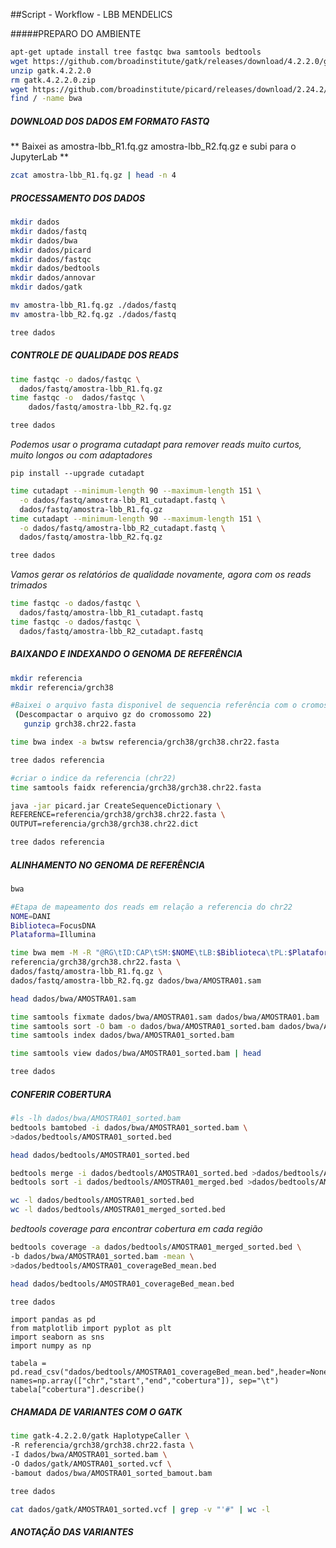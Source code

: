 ##Script - Workflow - LBB MENDELICS

#####PREPARO DO AMBIENTE

```bash
apt-get uptade install tree fastqc bwa samtools bedtools
wget https://github.com/broadinstitute/gatk/releases/download/4.2.2.0/gatk-4.2.2.0.zip
unzip gatk.4.2.2.0
rm gatk.4.2.2.0.zip
wget https://github.com/broadinstitute/picard/releases/download/2.24.2/picard.jar
find / -name bwa
```

##### DOWNLOAD DOS DADOS EM FORMATO FASTQ

** Baixei as amostra-lbb_R1.fq.gz amostra-lbb_R2.fq.gz e subi para o JupyterLab **

```bash
zcat amostra-lbb_R1.fq.gz | head -n 4
```
##### PROCESSAMENTO DOS DADOS

```bash
mkdir dados
mkdir dados/fastq
mkdir dados/bwa
mkdir dados/picard
mkdir dados/fastqc
mkdir dados/bedtools
mkdir dados/annovar
mkdir dados/gatk

mv amostra-lbb_R1.fq.gz ./dados/fastq
mv amostra-lbb_R2.fq.gz ./dados/fastq

tree dados
```
##### CONTROLE DE QUALIDADE DOS READS

```bash
time fastqc -o dados/fastqc \
  dados/fastq/amostra-lbb_R1.fq.gz 
time fastqc -o  dados/fastqc \
    dados/fastq/amostra-lbb_R2.fq.gz 

tree dados
```
_Podemos usar o programa cutadapt para remover reads muito curtos, muito longos ou com adaptadores_

```jupyter
pip install --upgrade cutadapt
```
```bash
time cutadapt --minimum-length 90 --maximum-length 151 \
  -o dados/fastq/amostra-lbb_R1_cutadapt.fastq \
  dados/fastq/amostra-lbb_R1.fq.gz 
time cutadapt --minimum-length 90 --maximum-length 151 \
  -o dados/fastq/amostra-lbb_R2_cutadapt.fastq \
  dados/fastq/amostra-lbb_R2.fq.gz 

tree dados
```
_Vamos gerar os relatórios de qualidade novamente, agora com os reads trimados_

```bash
time fastqc -o dados/fastqc \
  dados/fastq/amostra-lbb_R1_cutadapt.fastq
time fastqc -o dados/fastqc \
  dados/fastq/amostra-lbb_R2_cutadapt.fastq
```
##### BAIXANDO E INDEXANDO O GENOMA DE REFERÊNCIA

```bash
mkdir referencia
mkdir referencia/grch38

#Baixei o arquivo fasta disponivel de sequencia referência com o cromossomo 22 do genoma humano GRCh38 e subi para o JupyterLab
 (Descompactar o arquivo gz do cromossomo 22)
   gunzip grch38.chr22.fasta

time bwa index -a bwtsw referencia/grch38/grch38.chr22.fasta

tree dados referencia

#criar o indice da referencia (chr22)
time samtools faidx referencia/grch38/grch38.chr22.fasta

java -jar picard.jar CreateSequenceDictionary \
REFERENCE=referencia/grch38/grch38.chr22.fasta \
OUTPUT=referencia/grch38/grch38.chr22.dict

tree dados referencia
```
##### ALINHAMENTO NO GENOMA DE REFERÊNCIA

```bash
bwa

#Etapa de mapeamento dos reads em relação a referencia do chr22
NOME=DANI
Biblioteca=FocusDNA
Plataforma=Illumina

time bwa mem -M -R "@RG\tID:CAP\tSM:$NOME\tLB:$Biblioteca\tPL:$Plataforma" \
referencia/grch38/grch38.chr22.fasta \
dados/fastq/amostra-lbb_R1.fq.gz \
dados/fastq/amostra-lbb_R2.fq.gz dados/bwa/AMOSTRA01.sam 

head dados/bwa/AMOSTRA01.sam

time samtools fixmate dados/bwa/AMOSTRA01.sam dados/bwa/AMOSTRA01.bam
time samtools sort -O bam -o dados/bwa/AMOSTRA01_sorted.bam dados/bwa/AMOSTRA01.bam
time samtools index dados/bwa/AMOSTRA01_sorted.bam

time samtools view dados/bwa/AMOSTRA01_sorted.bam | head

tree dados
```
##### CONFERIR COBERTURA

```bash
#ls -lh dados/bwa/AMOSTRA01_sorted.bam
bedtools bamtobed -i dados/bwa/AMOSTRA01_sorted.bam \
>dados/bedtools/AMOSTRA01_sorted.bed

head dados/bedtools/AMOSTRA01_sorted.bed

bedtools merge -i dados/bedtools/AMOSTRA01_sorted.bed >dados/bedtools/AMOSTRA01_merged.bed
bedtools sort -i dados/bedtools/AMOSTRA01_merged.bed >dados/bedtools/AMOSTRA01_merged_sorted.bed

wc -l dados/bedtools/AMOSTRA01_sorted.bed
wc -l dados/bedtools/AMOSTRA01_merged_sorted.bed
```
_bedtools coverage para encontrar cobertura em cada região_

```bash
bedtools coverage -a dados/bedtools/AMOSTRA01_merged_sorted.bed \
-b dados/bwa/AMOSTRA01_sorted.bam -mean \
>dados/bedtools/AMOSTRA01_coverageBed_mean.bed

head dados/bedtools/AMOSTRA01_coverageBed_mean.bed

tree dados
```
```jupyter
import pandas as pd
from matplotlib import pyplot as plt
import seaborn as sns
import numpy as np

tabela = pd.read_csv("dados/bedtools/AMOSTRA01_coverageBed_mean.bed",header=None, names=np.array(["chr","start","end","cobertura"]), sep="\t")
tabela["cobertura"].describe()
```
##### CHAMADA DE VARIANTES COM O GATK

```bash
time gatk-4.2.2.0/gatk HaplotypeCaller \
-R referencia/grch38/grch38.chr22.fasta \
-I dados/bwa/AMOSTRA01_sorted.bam \
-O dados/gatk/AMOSTRA01_sorted.vcf \
-bamout dados/bwa/AMOSTRA01_sorted_bamout.bam

tree dados

cat dados/gatk/AMOSTRA01_sorted.vcf | grep -v "'#" | wc -l
```
##### ANOTAÇÃO DAS VARIANTES